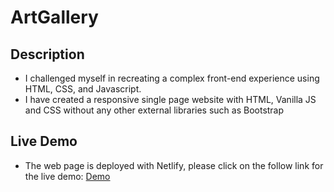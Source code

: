 # ArtGallery

## Description
- I challenged myself in recreating a complex front-end experience using HTML, CSS, and Javascript.
- I have created a responsive single page website with HTML, Vanilla JS and CSS without any other external libraries such as Bootstrap

## Live Demo
- The web page is deployed with Netlify, please click on the follow link for the live demo: [Demo](https://leoartgallery.netlify.app/)